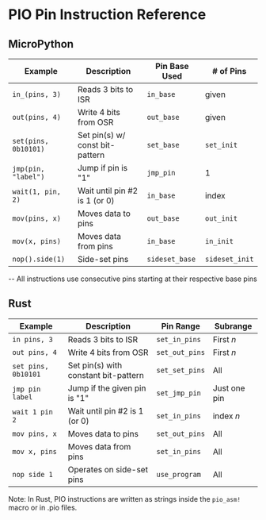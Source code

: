 # PIO Pin Instruction Reference

## MicroPython

| Example | Description | Pin Base Used | # of Pins |
|------------|-------------|---------------|-----------|
| `in_(pins, 3)` | Reads 3 bits to ISR | `in_base` | given |
| `out(pins, 4)` | Write 4 bits from OSR | `out_base` | given |
| `set(pins, 0b10101)` | Set pin(s) w/ const bit-pattern | `set_base` | `set_init` |
| `jmp(pin, "label")` | Jump if pin is "1" | `jmp_pin` | 1 |
| `wait(1, pin, 2)` | Wait until pin #2 is 1 (or 0) | `in_base` | index |
| `mov(pins, x)` | Moves data to pins | `out_base` | `out_init` |
| `mov(x, pins)` | Moves data from pins | `in_base` | `in_init` |
| `nop().side(1)` | Side-set pins | `sideset_base` | `sideset_init` |

-- All instructions use consecutive pins starting at their respective base pins

## Rust

| Example | Description | Pin Range | Subrange |
|------------|-------------|---------------|-----------|
| `in pins, 3` | Reads 3 bits to ISR | `set_in_pins` | First *n* |
| `out pins, 4` | Write 4 bits from OSR | `set_out_pins` | First *n* |
| `set pins, 0b10101` | Set pin(s) with constant bit-pattern | `set_set_pins` | All |
| `jmp pin label` | Jump if the given pin is "1" | `set_jmp_pin` | Just one pin |
| `wait 1 pin 2` | Wait until pin #2 is 1 (or 0) | `set_in_pins` | index *n* |
| `mov pins, x` | Moves data to pins | `set_out_pins` | All |
| `mov x, pins` | Moves data from pins | `set_in_pins` | All |
| `nop side 1` | Operates on side-set pins | `use_program` | All |

Note: In Rust, PIO instructions are written as strings inside the `pio_asm!` macro or in .pio files.
